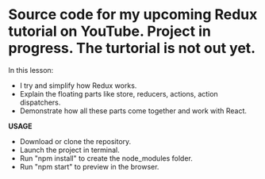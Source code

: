 # Source code for my upcoming Redux tutorial on YouTube. Project in progress. The turtorial is not out yet.

In this lesson: 
* I try and simplify how Redux works.
* Explain the floating parts like store, reducers, actions, action dispatchers.
* Demonstrate how all these parts come together and work with React.

**USAGE**

* Download or clone the repository.
* Launch the project in terminal.
* Run "npm install" to create the node_modules folder.
* Run "npm start" to preview in the browser.
